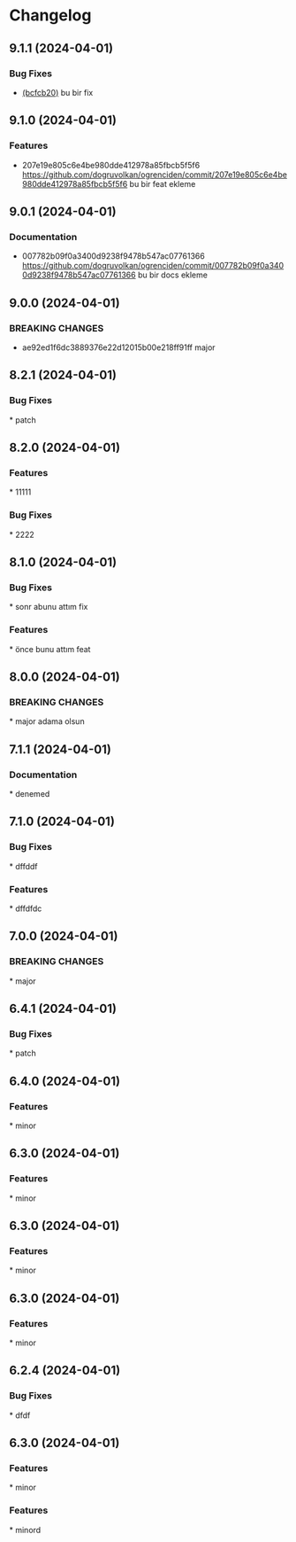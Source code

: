# Changelog

## 9.1.1 (2024-04-01)
### Bug Fixes
* [(bcfcb20)](https://github.com/dogruvolkan/ogrenciden/commit/bcfcb20aed90707498f14f8e9459484ae3b5ae69) bu bir fix
## 9.1.0 (2024-04-01)
### Features
* 207e19e805c6e4be980dde412978a85fbcb5f5f6 https://github.com/dogruvolkan/ogrenciden/commit/207e19e805c6e4be980dde412978a85fbcb5f5f6 bu bir feat ekleme
## 9.0.1 (2024-04-01)
### Documentation
* 007782b09f0a3400d9238f9478b547ac07761366 https://github.com/dogruvolkan/ogrenciden/commit/007782b09f0a3400d9238f9478b547ac07761366 bu bir docs ekleme
## 9.0.0 (2024-04-01)
### BREAKING CHANGES
* ae92ed1f6dc3889376e22d12015b00e218ff91ff major
## 8.2.1 (2024-04-01)
### Bug Fixes
[](commmit) * patch
## 8.2.0 (2024-04-01)
### Features
[](commmit) * 11111
### Bug Fixes
[](commmit) * 2222
## 8.1.0 (2024-04-01)
### Bug Fixes
[](commmit) * sonr abunu attım fix
### Features
[](commmit) * önce bunu attım feat
## 8.0.0 (2024-04-01)
### BREAKING CHANGES
[](commmit) * major adama olsun
## 7.1.1 (2024-04-01)
### Documentation
[](commmit) * denemed
## 7.1.0 (2024-04-01)
### Bug Fixes
[](commmit) * dffddf
### Features
[](commmit) * dffdfdc
## 7.0.0 (2024-04-01)
### BREAKING CHANGES
[](commmit) * major
## 6.4.1 (2024-04-01)
### Bug Fixes
[](commmit) * patch
## 6.4.0 (2024-04-01)
### Features
[](commmit) * minor
## 6.3.0 (2024-04-01)
### Features
[](commmit) * minor
## 6.3.0 (2024-04-01)
### Features
[](commmit) * minor
## 6.3.0 (2024-04-01)
### Features
[](commmit) * minor
## 6.2.4 (2024-04-01)
### Bug Fixes
[](commmit) * dfdf
## 6.3.0 (2024-04-01)
### Features
[](commmit) * minor
### Features
[](commmit) * minord